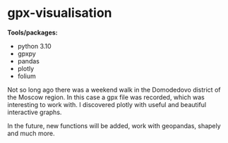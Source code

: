 # gpx-visualisation

**Tools/packages:**
- python 3.10
- gpxpy
- pandas
- plotly
- folium

Not so long ago there was a weekend walk in the Domodedovo district of the Moscow region. In this case a gpx file was recorded, which was interesting to work with. I discovered plotly with useful and beautiful interactive graphs. 

In the future, new functions will be added, work with geopandas, shapely and much more.